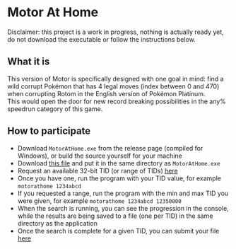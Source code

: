 # Motor At Home

Disclaimer: this project is a work in progress, nothing is actually ready yet, do not download the executable or follow the instructions below.

## What it is
This version of Motor is specifically designed with one goal in mind: find a wild corrupt Pokémon that has 4 legal moves (index between 0 and 470) when corrupting Rotom in the English version of Pokémon Platinum.  
This would open the door for new record breaking possibilities in the any% speedrun category of this game.

## How to participate
- Download `MotorAtHome.exe` from the release page (compiled for Windows), or build the source yourself for your machine
- Download [this file](https://www.dropbox.com/scl/fi/8vwhzn7abvs4rr952xvjh/seedpidiv32.bin?rlkey=awzyao1rlo5esinjajvgb2pcv&dl=0) and put it in the same directory as `MotorAtHome.exe`
- Request an available 32-bit TID (or range of TIDs) [here](https://github.com/RETIREglitch)
- Once you have one, run the program with your TID value, for example `motorathome 1234abcd`
- If you requested a range, run the program with the min and max TID you were given, for example `motorathome 1234abcd 12350000`
- When the search is running, you can see the progression in the console, while the results are being saved to a file (one per TID) in the same directory as the application
- Once the search is complete for a given TID, you can submit your file [here](https://github.com/RETIREglitch)
